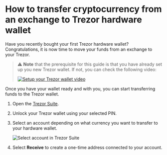 # How to transfer cryptocurrency from an exchange to Trezor hardware wallet

Have you recently bought your first Trezor hardware wallet? Congratulations, it is now time to move your funds from an exchange to your Trezor.

> :warning: **Note** that the prerequisite for this guide is that you have already set up you new Trezor wallet. If not, you can check the following video:
>
> [![Setup your Trezor wallet video](https://img.youtube.com/vi/HuVH_9hnUu8/0.jpg)](https://www.youtube.com/watch?v=HuVH_9hnUu8)

Once you have your wallet ready and with you, you can start transferring funds to the Trezor wallet.

1. Open the [Trezor Suite](https://trezor.io/trezor-suite).
2. Unlock your Trezor wallet using your selected PIN.
3. Select an account depending on what currency you want to transfer to your hardware wallet.

    ![Select account in Trezor Suite](https://trezor.io/content/wysiwyg/Images_sorted/PUBLIC_START_Crypto_101_NO_FOLDER/Binance%20to%20Trezor/Empower_update/account_new.png)

3. Select **Receive** to create a one-time address connected to your account.